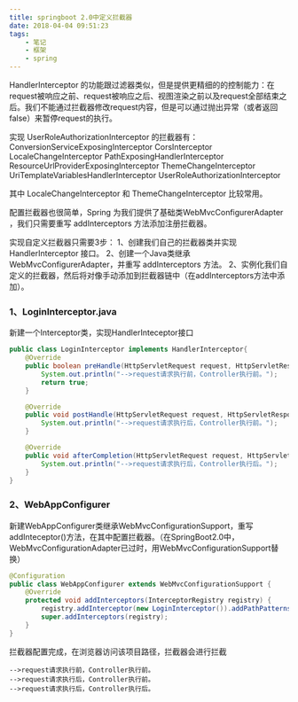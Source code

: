 ```yaml
---
title: springboot 2.0中定义拦截器
date: 2018-04-04 09:51:23
tags:	
	- 笔记
	- 框架
	- spring
---
```


HandlerInterceptor 的功能跟过滤器类似，但是提供更精细的的控制能力：在request被响应之前、request被响应之后、视图渲染之前以及request全部结束之后。我们不能通过拦截器修改request内容，但是可以通过抛出异常（或者返回false）来暂停request的执行。

实现 UserRoleAuthorizationInterceptor 的拦截器有： 
ConversionServiceExposingInterceptor 
CorsInterceptor 
LocaleChangeInterceptor 
PathExposingHandlerInterceptor 
ResourceUrlProviderExposingInterceptor 
ThemeChangeInterceptor 
UriTemplateVariablesHandlerInterceptor 
UserRoleAuthorizationInterceptor

其中 LocaleChangeInterceptor 和 ThemeChangeInterceptor 比较常用。

配置拦截器也很简单，Spring 为我们提供了基础类WebMvcConfigurerAdapter ，我们只需要重写 addInterceptors 方法添加注册拦截器。

<!-- more -->

实现自定义拦截器只需要3步： 
1、创建我们自己的拦截器类并实现 HandlerInterceptor 接口。 
2、创建一个Java类继承WebMvcConfigurerAdapter，并重写 addInterceptors 方法。 
2、实例化我们自定义的拦截器，然后将对像手动添加到拦截器链中（在addInterceptors方法中添加）。

### 1、LoginInterceptor.java

新建一个Interceptor类，实现HandlerInteceptor接口

```java
public class LoginInterceptor implements HandlerInterceptor{
    @Override
    public boolean preHandle(HttpServletRequest request, HttpServletResponse response, Object handler) throws Exception {
        System.out.println("-->request请求执行前，Controller执行前。");
        return true;
    }

    @Override
    public void postHandle(HttpServletRequest request, HttpServletResponse response, Object handler, @Nullable ModelAndView modelAndView) throws Exception {
        System.out.println("-->request请求执行后，Controller执行前。");
    }

    @Override
    public void afterCompletion(HttpServletRequest request, HttpServletResponse response, Object handler, @Nullable Exception ex) throws Exception {
        System.out.println("-->request请求执行后，Controller执行后。");
    }
}
```

### 2、WebAppConfigurer

​	新建WebAppConfigurer类继承WebMvcConfigurationSupport，重写addInteceptor()方法，在其中配置拦截器。（在SpringBoot2.0中，WebMvcConfigurationAdapter已过时，用WebMvcConfigurationSupport替换）

```java
@Configuration
public class WebAppConfigurer extends WebMvcConfigurationSupport {
    @Override
    protected void addInterceptors(InterceptorRegistry registry) {
        registry.addInterceptor(new LoginInterceptor()).addPathPatterns("/**");
        super.addInterceptors(registry);
    }
}
```



拦截器配置完成，在浏览器访问该项目路径，拦截器会进行拦截

```
-->request请求执行前，Controller执行前。
-->request请求执行后，Controller执行前。
-->request请求执行后，Controller执行后。
```

